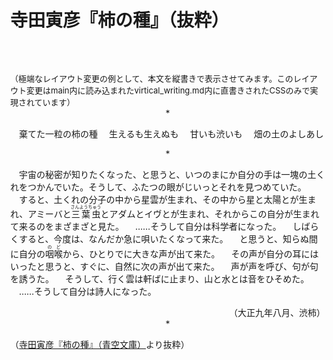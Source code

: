 <style>
body {margin:0;}
#main {
 font-family: 'Yu Mincho', YuMincho, 'Hiragino Mincho ProN', 'Hiragino Mincho Pro', 'HGP明朝B', serif;
  margin:100px 0 0 0;
font-feature-settings: 'pkna';
  line-height: 1.9;
  letter-spacing: 0.03em;
  writing-mode: vertical-rl;
  text-orientation: upright;
  width: 100%;
  height: 85%;
  padding: 0;
  column-count: 2;
  column-gap: 50px;
  column-rule: 1px dashed #bbb;
}
.sideway {
  text-orientation: sideways;
}

#main h1{
    font-size:1.2em;
    font-weight:bold;
}
#main p {
  margin-left: 30px;
}
#main ruby {
 font-family: 'Yu Mincho', YuMincho, 'Hiragino Mincho ProN', 'Hiragino Mincho Pro', 'HGP明朝B', serif;
}
#sidebar,#footer {
    display:none;
}
hr {
    line-height: 1em;
    position: relative;
    outline: 0;
    border: 0;
    color:#333;
    text-align: center;
    height: 1.5em;
}
hr:after {
    content:"*";
    position: relative;
    display: inline-block;
    color: black;	
    padding: 0 .5em;
    line-height: 1.5em;
}
</style>

# 寺田寅彦『柿の種』（抜粋）

<div style="font-size:small;margin-top:5em;">（極端なレイアウト変更の例として、本文を縦書きで表示させてみます。このレイアウト変更は<span class="sideway">main</span>内に読み込まれた<span class="sideway">virtical_writing.md</span>内に直書きされたCSSのみで実現されています）</div>

<div style="text-align:center">*</div>

　棄てた一粒の柿の種
　生えるも生えぬも
　甘いも渋いも
　畑の土のよしあし

<div style="text-align:center">*</div>

　宇宙の秘密が知りたくなった、と思うと、いつのまにか自分の手は一塊の土くれをつかんでいた。そうして、ふたつの眼がじいっとそれを見つめていた。
　すると、土くれの分子の中から星雲が生まれ、その中から星と太陽とが生まれ、アミーバと<ruby><rb>三葉虫</rb><rp>（</rp><rt>さんようちゅう</rt><rp>）</rp></ruby>とアダムとイヴとが生まれ、それからこの自分が生まれて来るのをまざまざと見た。
　……そうして自分は科学者になった。
　しばらくすると、今度は、なんだか急に唄いたくなって来た。
　と思うと、知らぬ間に自分の<ruby><rb>咽喉</rb><rp>（</rp><rt>のど</rt><rp>）</rp></ruby>から、ひとりでに大きな声が出て来た。
　その声が自分の耳にはいったと思うと、すぐに、自然に次の声が出て来た。
　声が声を呼び、句が句を誘うた。
　そうして、行く雲は軒ばに止まり、山と水とは音をひそめた。
　……そうして自分は詩人になった。

<div style="text-align:right">（大正九年八月、渋柿）</div>

<div style="text-align:center">*</div>

（[寺田寅彦『柿の種』（青空文庫）](https://www.aozora.gr.jp/cards/000042/card1684.html)より抜粋）